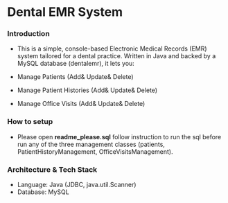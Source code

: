 # Dental EMR System

### Introduction
- This is a simple, console-based Electronic Medical Records (EMR) system tailored for a dental practice. Written in Java and backed by a MySQL database (dentalemr), it lets you:

- Manage Patients (Add& Update& Delete)
- Manage Patient Histories (Add& Update& Delete)
- Manage Office Visits (Add& Update& Delete)

### How to setup

- Please open **readme_please.sql** follow instruction to run the sql before run any of the three management classes (patients, PatientHistoryManagement, OfficeVisitsManagement).

### Architecture & Tech Stack
- Language: Java (JDBC, java.util.Scanner)
- Database: MySQL
